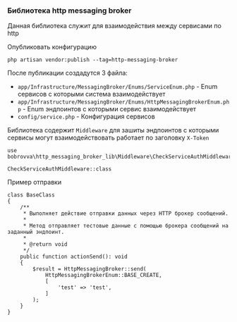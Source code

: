 ### Библиотека http messaging broker

Данная библиотека служит для взаимодействия между сервисами по http

Опубликовать конфигурацию
```
php artisan vendor:publish --tag=http-messaging-broker
```
После публикации создадутся 3 файла:
- `app/Infrastructure/MessagingBroker/Enums/ServiceEnum.php` - Enum сервисов с которыми система взаимодействует
- `app/Infrastructure/MessagingBroker/Enums/HttpMessagingBrokerEnum.php` - Enum эндпоинтов с которыми сервис взаимодействует
- `config/service.php` - Конфигурация сервисов

Библиотека содержит `Middleware` для зашиты эндпоинтов с которыми сервисы могут взаимодействовать работает по заголовку `X-Token`
```phpt
use bobrovva\http_messaging_broker_lib\Middleware\CheckServiceAuthMiddleware;

CheckServiceAuthMiddleware::class
```

Пример отправки

```phpt
class BaseClass
{
    /**
     * Выполняет действие отправки данных через HTTP брокер сообщений.
     *
     * Метод отправляет тестовые данные с помощью брокера сообщений на заданный эндпоинт.
     *
     * @return void
     */
    public function actionSend(): void
    {
        $result = HttpMessagingBroker::send(
            HttpMessagingBrokerEnum::BASE_CREATE,
            [
                'test' => 'test',
            ]
        );
    }
}
```
